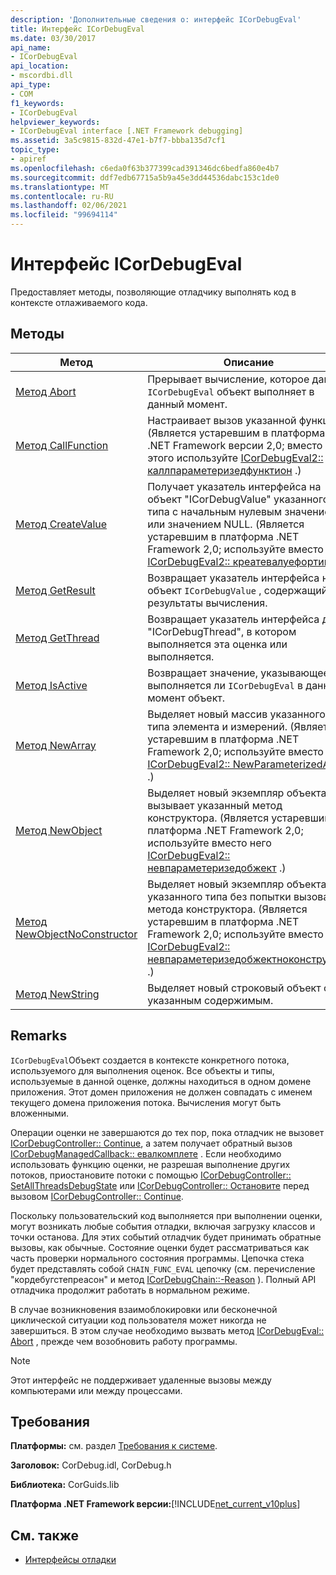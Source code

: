 ```yaml
---
description: 'Дополнительные сведения о: интерфейс ICorDebugEval'
title: Интерфейс ICorDebugEval
ms.date: 03/30/2017
api_name:
- ICorDebugEval
api_location:
- mscordbi.dll
api_type:
- COM
f1_keywords:
- ICorDebugEval
helpviewer_keywords:
- ICorDebugEval interface [.NET Framework debugging]
ms.assetid: 3a5c9815-832d-47e1-b7f7-bbba135d7cf1
topic_type:
- apiref
ms.openlocfilehash: c6eda0f63b377399cad391346dc6bedfa860e4b7
ms.sourcegitcommit: ddf7edb67715a5b9a45e3dd44536dabc153c1de0
ms.translationtype: MT
ms.contentlocale: ru-RU
ms.lasthandoff: 02/06/2021
ms.locfileid: "99694114"
---
```

# <a name="icordebugeval-interface"></a>Интерфейс ICorDebugEval

Предоставляет методы, позволяющие отладчику выполнять код в контексте отлаживаемого кода.  
  
## <a name="methods"></a>Методы  
  
|Метод|Описание|  
|------------|-----------------|  
|[Метод Abort](icordebugeval-abort-method.md)|Прерывает вычисление, которое данный `ICorDebugEval` объект выполняет в данный момент.|  
|[Метод CallFunction](icordebugeval-callfunction-method.md)|Настраивает вызов указанной функции. (Является устаревшим в платформа .NET Framework версии 2,0; вместо этого используйте [ICorDebugEval2:: каллпараметеризедфунктион](icordebugeval2-callparameterizedfunction-method.md) .)|  
|[Метод CreateValue](icordebugeval-createvalue-method.md)|Получает указатель интерфейса на объект "ICorDebugValue" указанного типа с начальным нулевым значением или значением NULL. (Является устаревшим в платформа .NET Framework 2,0; используйте вместо него [ICorDebugEval2:: креатевалуефортипе](icordebugeval2-createvaluefortype-method.md) .)|  
|[Метод GetResult](icordebugeval-getresult-method.md)|Возвращает указатель интерфейса на объект `ICorDebugValue` , содержащий результаты вычисления.|  
|[Метод GetThread](icordebugeval-getthread-method.md)|Возвращает указатель интерфейса для "ICorDebugThread", в котором выполняется эта оценка или выполняется.|  
|[Метод IsActive](icordebugeval-isactive-method.md)|Возвращает значение, указывающее, выполняется ли `ICorDebugEval` в данный момент объект.|  
|[Метод NewArray](icordebugeval-newarray-method.md)|Выделяет новый массив указанного типа элемента и измерений. (Является устаревшим в платформа .NET Framework 2,0; используйте вместо него [ICorDebugEval2:: NewParameterizedArray](icordebugeval2-newparameterizedarray-method.md) .)|  
|[Метод NewObject](icordebugeval-newobject-method.md)|Выделяет новый экземпляр объекта и вызывает указанный метод конструктора. (Является устаревшим в платформа .NET Framework 2,0; используйте вместо него [ICorDebugEval2:: невпараметеризедобжект](icordebugeval2-newparameterizedobject-method.md) .)|  
|[Метод NewObjectNoConstructor](icordebugeval-newobjectnoconstructor-method.md)|Выделяет новый экземпляр объекта указанного типа без попытки вызова метода конструктора. (Является устаревшим в платформа .NET Framework 2,0; используйте вместо него [ICorDebugEval2:: невпараметеризедобжектноконструктор](icordebugeval2-newparameterizedobjectnoconstructor-method.md) .)|  
|[Метод NewString](icordebugeval-newstring-method.md)|Выделяет новый строковый объект с указанным содержимым.|  
  
## <a name="remarks"></a>Remarks  

 `ICorDebugEval`Объект создается в контексте конкретного потока, используемого для выполнения оценок. Все объекты и типы, используемые в данной оценке, должны находиться в одном домене приложения. Этот домен приложения не должен совпадать с именем текущего домена приложения потока. Вычисления могут быть вложенными.  
  
 Операции оценки не завершаются до тех пор, пока отладчик не вызовет [ICorDebugController:: Continue](icordebugcontroller-continue-method.md), а затем получает обратный вызов [ICorDebugManagedCallback:: евалкомплете](icordebugmanagedcallback-evalcomplete-method.md) . Если необходимо использовать функцию оценки, не разрешая выполнение других потоков, приостановите потоки с помощью [ICorDebugController:: SetAllThreadsDebugState](icordebugcontroller-setallthreadsdebugstate-method.md) или [ICorDebugController:: Остановите](icordebugcontroller-stop-method.md) перед вызовом [ICorDebugController:: Continue](icordebugcontroller-continue-method.md).  
  
 Поскольку пользовательский код выполняется при выполнении оценки, могут возникать любые события отладки, включая загрузку классов и точки останова. Для этих событий отладчик будет принимать обратные вызовы, как обычные. Состояние оценки будет рассматриваться как часть проверки нормального состояния программы. Цепочка стека будет представлять собой `CHAIN_FUNC_EVAL` цепочку (см. перечисление "кордебугстепреасон" и метод [ICorDebugChain::-Reason](icordebugchain-getreason-method.md) ). Полный API отладчика продолжит работать в нормальном режиме.  
  
 В случае возникновения взаимоблокировки или бесконечной циклической ситуации код пользователя может никогда не завершиться. В этом случае необходимо вызвать метод [ICorDebugEval:: Abort](icordebugeval-abort-method.md) , прежде чем возобновить работу программы.  
  
> [!NOTE]
> Этот интерфейс не поддерживает удаленные вызовы между компьютерами или между процессами.  
  
## <a name="requirements"></a>Требования  

 **Платформы:** см. раздел [Требования к системе](../../get-started/system-requirements.md).  
  
 **Заголовок:** CorDebug.idl, CorDebug.h  
  
 **Библиотека:** CorGuids.lib  
  
 **Платформа .NET Framework версии:**[!INCLUDE[net_current_v10plus](../../../../includes/net-current-v10plus-md.md)]  
  
## <a name="see-also"></a>См. также

- [Интерфейсы отладки](debugging-interfaces.md)
